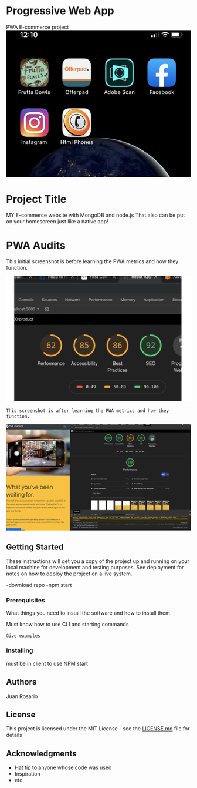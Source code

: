 # Progressive Web App

PWA E-commerce project
![](work/finalapp.png)

# Project Title

MY E-commerce website with MongoDB and node.js
That also can be put on your homescreen just like a native app!

# PWA Audits

This initial screenshot is before learning the PWA metrics and how they function.

![](work/beforepwa.png)

```
This screenshot is after learning the PWA metrics and how they function.

```

![](work/afterpwa.png)

## Getting Started

These instructions will get you a copy of the project up and running on your local machine for development and testing purposes. See deployment for notes on how to deploy the project on a live system.

-download repo
-npm start

### Prerequisites

What things you need to install the software and how to install them

Must know how to use CLI
and starting commands

```
Give examples
```

### Installing

must be in client to use NPM start

## Authors

Juan Rosario

## License

This project is licensed under the MIT License - see the [LICENSE.md](LICENSE.md) file for details

## Acknowledgments

- Hat tip to anyone whose code was used
- Inspiration
- etc
